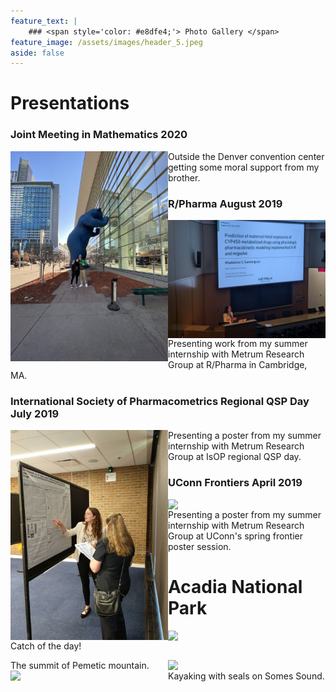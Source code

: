 ```yaml
---
feature_text: |
    ### <span style='color: #e8dfe4;'> Photo Gallery </span>
feature_image: /assets/images/header_5.jpeg
aside: false
---
```



# Presentations

### Joint Meeting in Mathematics 2020
<img align="left" src= "/assets/images/JMM.jpeg" width="50%">

Outside the Denver convention center getting some moral support from my brother.

### R/Pharma August 2019
<img align="right" src= "/assets/images/Rinpharma.jpg" width="50%">

Presenting work from my summer internship with Metrum Research Group at R/Pharma in Cambridge, MA.

### International Society of Pharmacometrics Regional QSP Day July 2019
<img align="left" src= "/assets/images/QSP.jpg" width="50%">

Presenting a poster from my summer internship with Metrum Research Group at IsOP regional QSP day.

### UConn Frontiers April 2019
<img align="right" src= "/assets/images/frontiers.png" width="50%">

Presenting a poster from my summer internship with Metrum Research Group at UConn's spring frontier poster session.

# Acadia National Park
<img align="left" src= "/assets/images/fishing.png" width="50%">

Catch of the day!

<img align="right" src= "/assets/images/hiking.png" width="50%">
The summit of Pemetic mountain.

<img align="left" src= "/assets/images/kayaking.png" width="50%">
Kayaking with seals on Somes Sound.
